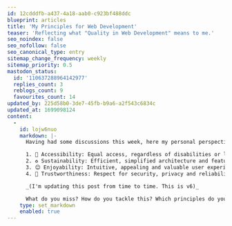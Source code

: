 ```yaml
---
id: 12cdddfb-a437-4a18-aab0-c923bf488ddc
blueprint: articles
title: 'My Principles for Web Development'
teaser: 'Reflecting what "Quality in Web Development" means to me.'
seo_noindex: false
seo_nofollow: false
seo_canonical_type: entry
sitemap_change_frequency: weekly
sitemap_priority: 0.5
mastodon_status:
  id: '110637288964142977'
  replies_count: 3
  reblogs_count: 9
  favourites_count: 14
updated_by: 225d58b0-3de7-45fb-b9a6-a2f543c6834c
updated_at: 1699098124
content:
  -
    id: lojw6nuo
    markdown: |-
      Having had some discussions this week, here my personal perspective on what "Quality in Web Development" means to me:

      1. 🤝 Accessibility: Equal access, regardless of disabilities or limited resources.
      2. ♻️ Sustainability: Efficient, simplified architecture and features.
      3. 😊 Enjoyability: Intuitive, appealing and valuable user experiences.
      4. 🫡 Trustworthiness: Respect for security, privacy and reliability.

      _(I'm updating this post from time to time. This is v6)_

      What do you miss? How do you tackle this? Which principles do you follow? Join the discussion on [Mastodon](https://indieweb.social/@mariohamann/110637288964142977).
    type: set_markdown
    enabled: true
---
```

